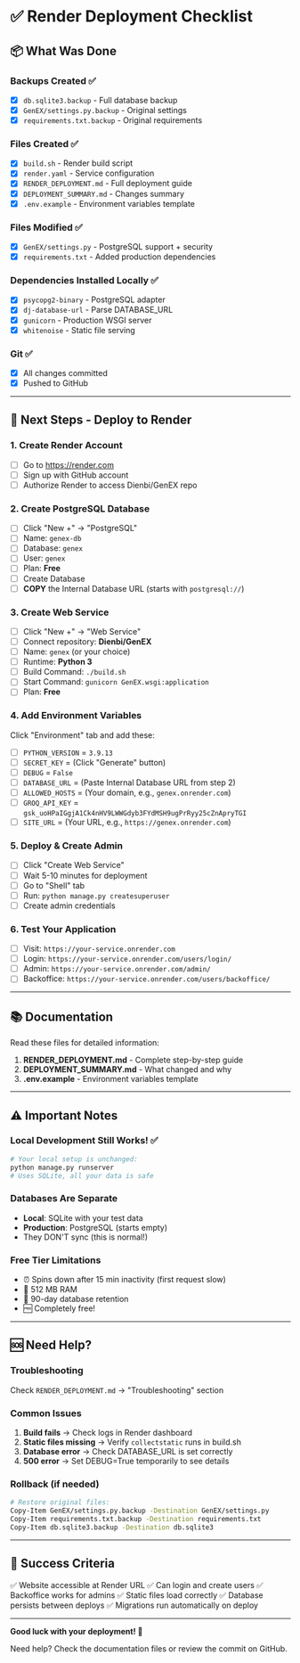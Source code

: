 # ✅ Render Deployment Checklist

## 📦 What Was Done

### Backups Created ✅

- [x] `db.sqlite3.backup` - Full database backup
- [x] `GenEX/settings.py.backup` - Original settings
- [x] `requirements.txt.backup` - Original requirements

### Files Created ✅

- [x] `build.sh` - Render build script
- [x] `render.yaml` - Service configuration
- [x] `RENDER_DEPLOYMENT.md` - Full deployment guide
- [x] `DEPLOYMENT_SUMMARY.md` - Changes summary
- [x] `.env.example` - Environment variables template

### Files Modified ✅

- [x] `GenEX/settings.py` - PostgreSQL support + security
- [x] `requirements.txt` - Added production dependencies

### Dependencies Installed Locally ✅

- [x] `psycopg2-binary` - PostgreSQL adapter
- [x] `dj-database-url` - Parse DATABASE_URL
- [x] `gunicorn` - Production WSGI server
- [x] `whitenoise` - Static file serving

### Git ✅

- [x] All changes committed
- [x] Pushed to GitHub

---

## 🚀 Next Steps - Deploy to Render

### 1. Create Render Account

- [ ] Go to https://render.com
- [ ] Sign up with GitHub account
- [ ] Authorize Render to access Dienbi/GenEX repo

### 2. Create PostgreSQL Database

- [ ] Click "New +" → "PostgreSQL"
- [ ] Name: `genex-db`
- [ ] Database: `genex`
- [ ] User: `genex`
- [ ] Plan: **Free**
- [ ] Create Database
- [ ] **COPY** the Internal Database URL (starts with `postgresql://`)

### 3. Create Web Service

- [ ] Click "New +" → "Web Service"
- [ ] Connect repository: **Dienbi/GenEX**
- [ ] Name: `genex` (or your choice)
- [ ] Runtime: **Python 3**
- [ ] Build Command: `./build.sh`
- [ ] Start Command: `gunicorn GenEX.wsgi:application`
- [ ] Plan: **Free**

### 4. Add Environment Variables

Click "Environment" tab and add these:

- [ ] `PYTHON_VERSION` = `3.9.13`
- [ ] `SECRET_KEY` = (Click "Generate" button)
- [ ] `DEBUG` = `False`
- [ ] `DATABASE_URL` = (Paste Internal Database URL from step 2)
- [ ] `ALLOWED_HOSTS` = (Your domain, e.g., `genex.onrender.com`)
- [ ] `GROQ_API_KEY` = `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`
- [ ] `SITE_URL` = (Your URL, e.g., `https://genex.onrender.com`)

### 5. Deploy & Create Admin

- [ ] Click "Create Web Service"
- [ ] Wait 5-10 minutes for deployment
- [ ] Go to "Shell" tab
- [ ] Run: `python manage.py createsuperuser`
- [ ] Create admin credentials

### 6. Test Your Application

- [ ] Visit: `https://your-service.onrender.com`
- [ ] Login: `https://your-service.onrender.com/users/login/`
- [ ] Admin: `https://your-service.onrender.com/admin/`
- [ ] Backoffice: `https://your-service.onrender.com/users/backoffice/`

---

## 📚 Documentation

Read these files for detailed information:

1. **RENDER_DEPLOYMENT.md** - Complete step-by-step guide
2. **DEPLOYMENT_SUMMARY.md** - What changed and why
3. **.env.example** - Environment variables template

---

## ⚠️ Important Notes

### Local Development Still Works! ✅

```bash
# Your local setup is unchanged:
python manage.py runserver
# Uses SQLite, all your data is safe
```

### Databases Are Separate

- **Local**: SQLite with your test data
- **Production**: PostgreSQL (starts empty)
- They DON'T sync (this is normal!)

### Free Tier Limitations

- ⏰ Spins down after 15 min inactivity (first request slow)
- 💾 512 MB RAM
- 🔄 90-day database retention
- 🆓 Completely free!

---

## 🆘 Need Help?

### Troubleshooting

Check `RENDER_DEPLOYMENT.md` → "Troubleshooting" section

### Common Issues

1. **Build fails** → Check logs in Render dashboard
2. **Static files missing** → Verify `collectstatic` runs in build.sh
3. **Database error** → Check DATABASE_URL is set correctly
4. **500 error** → Set DEBUG=True temporarily to see details

### Rollback (if needed)

```bash
# Restore original files:
Copy-Item GenEX/settings.py.backup -Destination GenEX/settings.py
Copy-Item requirements.txt.backup -Destination requirements.txt
Copy-Item db.sqlite3.backup -Destination db.sqlite3
```

---

## 🎯 Success Criteria

✅ Website accessible at Render URL
✅ Can login and create users
✅ Backoffice works for admins
✅ Static files load correctly
✅ Database persists between deploys
✅ Migrations run automatically on deploy

---

**Good luck with your deployment! 🚀**

Need help? Check the documentation files or review the commit on GitHub.
